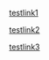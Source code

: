 
[testlink1](/gists/2022/11/30/recoil)

[testlink2](/gists/2022/12/01/my-cool-title)

[testlink3](/gists/2022/12/01/testpage2/hello)

